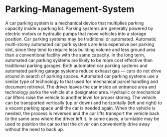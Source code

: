 # Parking-Management-System

A car parking system is a mechanical device that multiplies parking capacity inside a parking lot. Parking systems are generally powered by electric motors or hydraulic pumps that move vehicles into a storage position.
Car parking systems may be traditional or automated. Automatic multi-storey automated car park systems are less expensive per parking slot, since they tend to require less building volume and less ground area than a conventional facility with the same capacity. In the long term, automated car parking systems are likely to be more cost effective than traditional parking garages. Both automated car parking systems and automated parking garage systems reduce exhaust gas — cars do not drive around in search of parking spaces.
Automated car parking systems use a similar type of technology to that used for mechanical parcel handling and document retrieval. The driver leaves the car inside an entrance area and technology parks the vehicle at a designated area. Hydraulic or mechanical car lifters raise the vehicle to another level for proper storing. The vehicle can be transported vertically (up or down) and horizontally (left and right) to a vacant parking space until the car is needed again. When the vehicle is needed, the process is reversed and the car lifts transport the vehicle back to the same area where the driver left it. In some cases, a turntable may be used to position the car so that the driver can conveniently drive away without the need to back up. 
